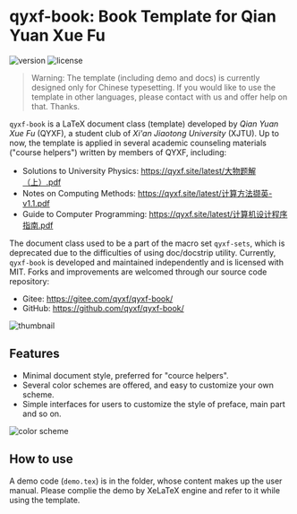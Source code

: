 # qyxf-book: Book Template for Qian Yuan Xue Fu

![version](https://img.shields.io/ctan/v/qyxf-book?style=flat-square)
![license](https://img.shields.io/ctan/l/qyxf-book?style=flat-square)

> Warning: The template (including demo and docs) is currently designed only for Chinese typesetting. If you would like to use the template in other languages, please contact with us and offer help on that. Thanks.

`qyxf-book` is a LaTeX document class (template) developed by *Qian Yuan Xue Fu* (QYXF), a student club of *Xi'an Jiaotong University* (XJTU). Up to now, the template is applied in several academic counseling materials ("course helpers") written by members of QYXF, including:

- Solutions to University Physics: <https://qyxf.site/latest/大物题解（上）.pdf>
- Notes on Computing Methods: <https://qyxf.site/latest/计算方法撷英-v1.1.pdf>
- Guide to Computer Programming: <https://qyxf.site/latest/计算机设计程序指南.pdf>

The document class used to be a part of the macro set `qyxf-sets`, which is deprecated due to the difficulties of using doc/docstrip utility. Currently, `qyxf-book` is developed and maintained independently and is licensed with MIT. Forks and improvements are welcomed through our source code repository:

- Gitee: <https://gitee.com/qyxf/qyxf-book/>
- GitHub: <https://github.com/qyxf/qyxf-book/>

![thumbnail](figure/thumbnail.png)

## Features

- Minimal document style, preferred for "cource helpers".
- Several color schemes are offered, and easy to customize your own scheme.
- Simple interfaces for users to customize the style of preface, main part and so on.

![color scheme](figure/color-scheme.jpg)

## How to use

A demo code (`demo.tex`) is in the folder, whose content makes up the user manual. Please complie the demo by XeLaTeX engine and refer to it while using the template.
